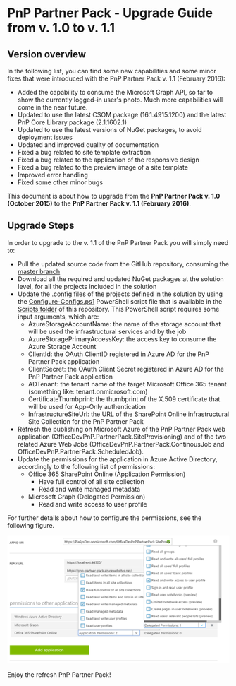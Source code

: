 # PnP Partner Pack - Upgrade Guide from v. 1.0 to v. 1.1 

## Version overview
In the following list, you can find some new capabilities and some minor fixes that
were introduced with the PnP Partner Pack v. 1.1 (February 2016):
* Added the capability to consume the Microsoft Graph API, so far to show the currently
logged-in user's photo. Much more capabilities will come in the near future.
* Updated to use the latest CSOM package (16.1.4915.1200) and the latest PnP Core Library
 package (2.1.1602.1)
* Updated to use the latest versions of NuGet packages, to avoid deployment issues
* Updated and improved quality of documentation
* Fixed a bug related to site template extraction
* Fixed a bug related to the application of the responsive design
* Fixed a bug related to the preview image of a site template
* Improved error handling
* Fixed some other minor bugs

This document is about how to upgrade from the **PnP Partner Pack v. 1.0 (October 2015)**
to the **PnP Partner Pack v. 1.1 (February 2016)**.

## Upgrade Steps
In order to upgrade to the v. 1.1 of the PnP Partner Pack you will simply need to:
* Pull the updated source code from the GitHub repository, consuming the <a href="https://github.com/OfficeDev/PnP-Partner-Pack">master branch</a>
* Download all the required and updated NuGet packages at the solution level, for all the projects included in the solution
* Update the .config files of the projects defined in the solution by using the
<a href="../scripts/Configure-Configs.ps1">Configure-Configs.ps1</a> PowerShell script file
that is available in the 
<a href="../scripts/">Scripts folder</a> of this repository. This PowerShell script requires some input arguments, which are:
    * AzureStorageAccountName: the name of the storage account that will be used the infrastructural services and by the job
    * AzureStoragePrimaryAccessKey: the access key to consume the Azure Storage Account
    * ClientId: the OAuth ClientID registered in Azure AD for the PnP Partner Pack application 
    * ClientSecret: the OAuth Client Secret registered in Azure AD for the PnP Partner Pack application 
    * ADTenant: the tenant name of the target Microsoft Office 365 tenant (something like: tenant.onmicrosoft.com)
    * CertificateThumbprint: the thumbprint of the X.509 certificate that will be used for App-Only authentication
    * InfrastructureSiteUrl: the URL of the SharePoint Online infrastructural Site Collection for the PnP Partner Pack 
* Refresh the publishing on Microsoft Azure of the PnP Partner Pack web application (OfficeDevPnP.PartnerPack.SiteProvisioning) and of the two related Azure Web Jobs (OfficeDevPnP.PartnerPack.ContinousJob and OfficeDevPnP.PartnerPack.ScheduledJob).
* Update the permissions for the application in Azure Active Directory, accordingly to the following list of permissions:
    * Office 365 SharePoint Online (Application Permission)
        * Have full control of all site collection
        * Read and write managed metadata
    * Microsoft Graph (Delegated Permission)
        * Read and write access to user profile

For further details about how to configure the permissions, see the following figure.

![Azure AD - Application Configuration - Client Secret](./Figures/Fig-08-Azure-AD-App-Config-03.png)

Enjoy the refresh PnP Partner Pack!
